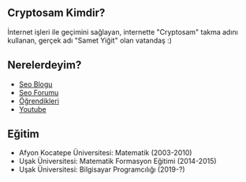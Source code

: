 ## Cryptosam Kimdir?
İnternet işleri ile geçimini sağlayan, internette "Cryptosam" takma adını kullanan, gerçek adı "Samet Yiğit" olan vatandaş :)

## Nerelerdeyim?
- [Seo Blogu](https://www.cryptosam.com/)
- [Seo Forumu](https://seocry.com/)
- [Öğrendikleri](https://procry.com/)
- [Youtube](https://www.youtube.com/c/Cryptosam)

## Eğitim
- Afyon Kocatepe Üniversitesi: Matematik (2003-2010)
- Uşak Üniversitesi: Matematik Formasyon Eğitimi (2014-2015)
- Uşak Üniversitesi: Bilgisayar Programcılığı (2019-?)

<!--
**cryptosam/cryptosam** is a ✨ _special_ ✨ repository because its `README.md` (this file) appears on your GitHub profile.

Here are some ideas to get you started:

- 🔭 I’m currently working on ...
- 🌱 I’m currently learning ...
- 👯 I’m looking to collaborate on ...
- 🤔 I’m looking for help with ...
- 💬 Ask me about ...
- 📫 How to reach me: ...
- 😄 Pronouns: ...
- ⚡ Fun fact: ...
-->
